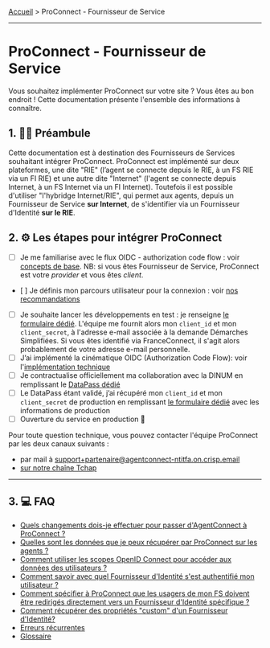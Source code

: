 [Accueil](README.md) > ProConnect - Fournisseur de Service

---

# ProConnect - Fournisseur de Service

Vous souhaitez implémenter ProConnect sur votre site ? Vous êtes au bon endroit ! Cette documentation présente l'ensemble des informations à connaître.

## 1. 👩‍🏫 Préambule

Cette documentation est à destination des Fournisseurs de Services souhaitant intégrer ProConnect. ProConnect est implémenté sur deux plateformes, une dite "RIE" (l’agent se connecte depuis le RIE, à un FS RIE via un FI RIE) et une autre dite "Internet" (l'agent se connecte depuis Internet, à un FS Internet via un FI Internet). Toutefois il est possible d'utiliser "l'hybridge Internet/RIE", qui permet aux agents, depuis un Fournisseur de Service **sur Internet**, de s'identifier via un Fournisseur d'Identité **sur le RIE**.

## 2. ⚙️ Les étapes pour intégrer ProConnect

- [ ] Je me familiarise avec le flux OIDC - authorization code flow : voir [concepts de base](resources/flux_oidc.md). NB: si vous êtes Fournisseur de Service, ProConnect est votre _provider_ et vous êtes _client_.
- [ ] Je définis mon parcours utilisateur pour la connexion : voir [nos recommandations](./recommandation_parcours.md)
- [ ] Je souhaite lancer les développements en test : je renseigne [le formulaire dédié](https://www.demarches-simplifiees.fr/commencer/demande-creation-fs-fca). L'équipe me fournit alors mon `client_id` et mon `client_secret`, à l'adresse e-mail associée à la demande Démarches Simplifiées. Si vous êtes identifié via FranceConnect, il s'agit alors probablement de votre adresse e-mail personnelle.
- [ ] J’ai implémenté la cinématique OIDC (Authorization Code Flow): voir l'[implémentation technique](/doc_fs/implementation_technique.md)
- [ ] Je contractualise officiellement ma collaboration avec la DINUM en remplissant le [DataPass dédié](/doc_fs/datapass-fs.md)
- [ ] Le DataPass étant validé, j’ai récupéré mon `client_id` et mon `client_secret` de production en remplissant [le formulaire dédié](https://www.demarches-simplifiees.fr/commencer/demande-creation-fs-fca) avec les informations de production
- [ ] Ouverture du service en production 🚀

Pour toute question technique, vous pouvez contacter l'équipe ProConnect par les deux canaux suivants :

- par mail à support+partenaire@agentconnect-ntitfa.on.crisp.email
- [sur notre chaîne Tchap](https://www.tchap.gouv.fr/#/room/!kBghcRpyMNThkFQjdW:agent.dinum.tchap.gouv.fr)

---

## 3. 💻 FAQ

- [Quels changements dois-je effectuer pour passer d'AgentConnect à ProConnect ?](./doc_fs/changement-agentconnect-proconnect-fs.md)
- [Quelles sont les données que je peux récupérer par ProConnect sur les agents ?](doc_fs/donnees_fournies.md)
- [Comment utiliser les scopes OpenID Connect pour accéder aux données des utilisateurs ?](doc_fs/scope-claims.md)
- [Comment savoir avec quel Fournisseur d'Identité s'est authentifié mon utilisateur ?](doc_fs/connaitre-le-fi-utilise.md)
- [Comment spécifier à ProConnect que les usagers de mon FS doivent être redirigés directement vers un Fournisseur d'Identité spécifique ?](doc_fs/idp_hint_usage.md)
- [Comment récupérer des propriétés "custom" d'un Fournisseur d'Identité?](doc_fs/custom-scope.md)
- [Erreurs récurrentes](doc_fs/troubleshooting-fs.md)
- [Glossaire](resources/glossaire.md)
